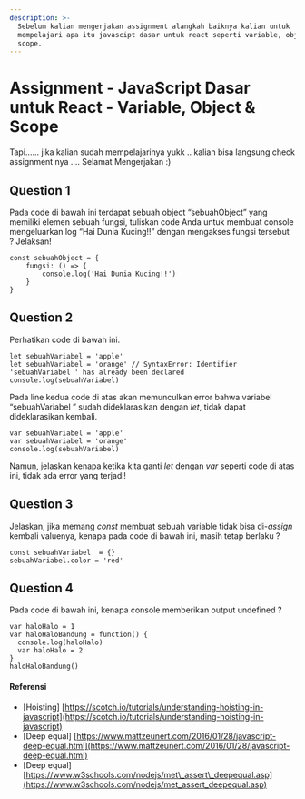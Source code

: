 ```yaml
---
description: >-
  Sebelum kalian mengerjakan assignment alangkah baiknya kalian untuk
  mempelajari apa itu javascipt dasar untuk react seperti variable, object dan
  scope.
---
```


# Assignment - JavaScript Dasar untuk React - Variable, Object & Scope

Tapi...... jika kalian sudah mempelajarinya yukk .. kalian bisa langsung check assignment nya .... Selamat Mengerjakan :\)

## **Question 1**

Pada code di bawah ini terdapat sebuah object “sebuahObject” yang memiliki elemen sebuah fungsi, tuliskan code Anda untuk membuat console mengeluarkan log “Hai Dunia Kucing!!” dengan mengakses fungsi tersebut ? Jelaksan!

```text
const sebuahObject = {
    fungsi: () => {
        console.log('Hai Dunia Kucing!!')
    }
}
```

## **Question 2**

Perhatikan code  di bawah ini.

```text
let sebuahVariabel = 'apple'
let sebuahVariabel = 'orange' // SyntaxError: Identifier 'sebuahVariabel ' has already been declared
console.log(sebuahVariabel)
```

Pada line kedua code di atas akan memunculkan error bahwa variabel “sebuahVariabel ” sudah dideklarasikan dengan _let_, tidak dapat dideklarasikan kembali.

```text
var sebuahVariabel = 'apple'
var sebuahVariabel = 'orange'
console.log(sebuahVariabel)
```

Namun, jelaskan kenapa ketika kita ganti _let_ dengan _var_ seperti code di atas ini, tidak ada error yang terjadi!

## **Question 3**

Jelaskan, jika memang _const_ membuat sebuah variable tidak bisa di-_assign_ kembali valuenya, kenapa pada code di bawah ini, masih tetap berlaku ?

```text
const sebuahVariabel  = {}
sebuahVariabel.color = 'red'
```

## **Question 4**

Pada code di bawah ini, kenapa console memberikan output undefined ?

```text
var haloHalo = 1
var haloHaloBandung = function() {
  console.log(haloHalo)
  var haloHalo = 2
}
haloHaloBandung()
```

#### Referensi <a id="referensi"></a>

* \[Hoisting\] [https://scotch.io/tutorials/understanding-hoisting-in-javascript](https://scotch.io/tutorials/understanding-hoisting-in-javascript)
* \[Deep equal\] [https://www.mattzeunert.com/2016/01/28/javascript-deep-equal.html](https://www.mattzeunert.com/2016/01/28/javascript-deep-equal.html)
* \[Deep equal\] [https://www.w3schools.com/nodejs/met\_assert\_deepequal.asp](https://www.w3schools.com/nodejs/met_assert_deepequal.asp)

